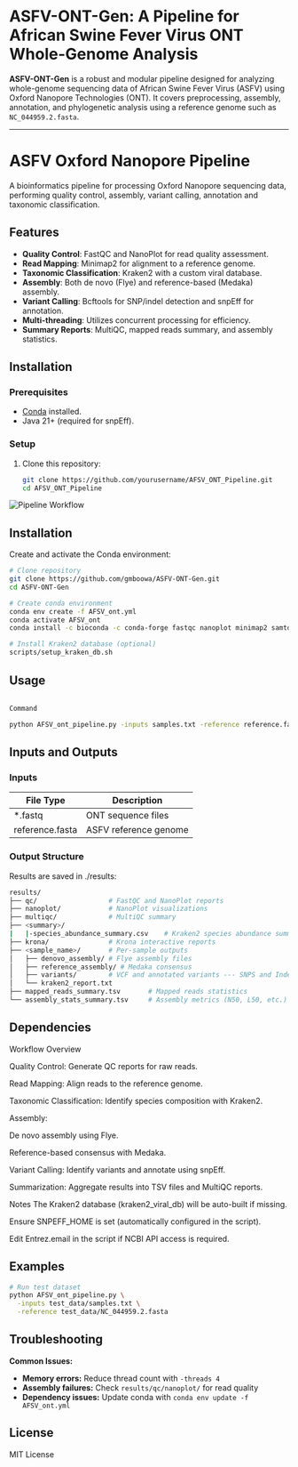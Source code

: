 # ASFV-ONT-Gen: A Pipeline for African Swine Fever Virus ONT Whole-Genome Analysis

**ASFV-ONT-Gen** is a robust and modular pipeline designed for analyzing whole-genome sequencing data of African Swine Fever Virus (ASFV) using Oxford Nanopore Technologies (ONT). It covers preprocessing, assembly, annotation, and phylogenetic analysis using a reference genome such as `NC_044959.2.fasta`.

---

# ASFV Oxford Nanopore Pipeline

A bioinformatics pipeline for processing Oxford Nanopore sequencing data, performing quality control, assembly, variant calling, annotation and taxonomic classification.

## Features

- **Quality Control**: FastQC and NanoPlot for read quality assessment.
- **Read Mapping**: Minimap2 for alignment to a reference genome.
- **Taxonomic Classification**: Kraken2 with a custom viral database.
- **Assembly**: Both de novo (Flye) and reference-based (Medaka) assembly.
- **Variant Calling**: Bcftools for SNP/indel detection and snpEff for annotation.
- **Multi-threading**: Utilizes concurrent processing for efficiency.
- **Summary Reports**: MultiQC, mapped reads summary, and assembly statistics.

## Installation

### Prerequisites

- [Conda](https://docs.conda.io/projects/conda/en/latest/user-guide/install/) installed.
- Java 21+ (required for snpEff).

### Setup

1. Clone this repository:
   ```bash
   git clone https://github.com/yourusername/AFSV_ONT_Pipeline.git
   cd AFSV_ONT_Pipeline


![Pipeline Workflow](ASFV-ONT-Gen_Workflow.png)

## Installation <a name="installation"></a>

Create and activate the Conda environment:

```bash
# Clone repository
git clone https://github.com/gmboowa/ASFV-ONT-Gen.git
cd ASFV-ONT-Gen

# Create conda environment
conda env create -f AFSV_ont.yml
conda activate AFSV_ont
conda install -c bioconda -c conda-forge fastqc nanoplot minimap2 samtools bcftools medaka multiqc spades kraken2 mafft fasttree seqtk flye krona snpeff -y

# Install Kraken2 database (optional)
scripts/setup_kraken_db.sh
```

## Usage <a name="usage"></a>

```bash

Command

python AFSV_ont_pipeline.py -inputs samples.txt -reference reference.fasta -threads 8

```

## Inputs and Outputs <a name="inputs-and-outputs"></a>

### Inputs

| File Type      | Description            |
|----------------|------------------------|
| *.fastq        | ONT sequence files     |
| reference.fasta| ASFV reference genome  |

### Output Structure

Results are saved in ./results:

```bash
results/
├── qc/                  # FastQC and NanoPlot reports
├── nanoplot/            # NanoPlot visualizations
├── multiqc/             # MultiQC summary
├── <summary>/
|   |-species_abundance_summary.csv    # Kraken2 species abundance summaries
├── krona/               # Krona interactive reports
├── <sample_name>/       # Per-sample outputs
│   ├── denovo_assembly/ # Flye assembly files
│   ├── reference_assembly/ # Medaka consensus
│   ├── variants/        # VCF and annotated variants --- SNPS and Indels
│   └── kraken2_report.txt
├── mapped_reads_summary.tsv       # Mapped reads statistics
└── assembly_stats_summary.tsv     # Assembly metrics (N50, L50, etc.)
```

## Dependencies <a name="dependencies"></a>

Workflow Overview

Quality Control: Generate QC reports for raw reads.

Read Mapping: Align reads to the reference genome.

Taxonomic Classification: Identify species composition with Kraken2.

Assembly:

De novo assembly using Flye.

Reference-based consensus with Medaka.

Variant Calling: Identify variants and annotate using snpEff.

Summarization: Aggregate results into TSV files and MultiQC reports.

Notes
The Kraken2 database (kraken2_viral_db) will be auto-built if missing.

Ensure SNPEFF_HOME is set (automatically configured in the script).

Edit Entrez.email in the script if NCBI API access is required.

## Examples <a name="examples"></a>

```bash
# Run test dataset
python AFSV_ont_pipeline.py \
  -inputs test_data/samples.txt \
  -reference test_data/NC_044959.2.fasta
```

## Troubleshooting <a name="troubleshooting"></a>

**Common Issues:**

- **Memory errors:** Reduce thread count with `-threads 4`
- **Assembly failures:** Check `results/qc/nanoplot/` for read quality
- **Dependency issues:** Update conda with `conda env update -f AFSV_ont.yml`

## License <a name="license"></a>
MIT License 
